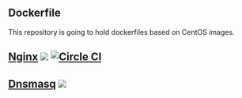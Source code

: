 ## Dockerfile

This repository is going to hold dockerfiles based on CentOS images. 

## [Nginx](https://github.com/curratore/dockerfiles/tree/master/nginx) [![](https://badge.imagelayers.io/curratore/nginx-centos:latest.svg)](https://imagelayers.io/?images=curratore/nginx-centos:latest) [![Circle CI](https://circleci.com/gh/curratore/dockerfiles/tree/master.svg?style=svg)](https://circleci.com/gh/curratore/dockerfiles/tree/master)

## [Dnsmasq](https://github.com/curratore/dockerfiles/tree/master/dnsmasq) [![](https://badge.imagelayers.io/curratore/dnsmasq:latest.svg)](https://imagelayers.io/?images=curratore/dnsmasq:latest 'Get your own badge on imagelayers.io')